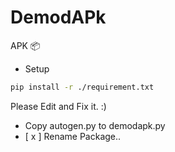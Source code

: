 # DemodAPk
APK 📦
+ Setup
```bash
pip install -r ./requirement.txt
```

Please Edit and Fix it. :)
- Copy autogen.py to demodapk.py
- [ x ] Rename Package..
